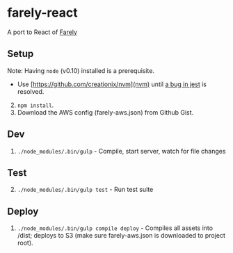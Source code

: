# farely-react

A port to React of [Farely](http://github.com/imcnally/farely)

## Setup
Note: Having `node` (v0.10) installed is a prerequisite.
  - Use [https://github.com/creationix/nvm](nvm) until [a bug in jest](https://github.com/facebook/jest/issues/243) is resolved.

2. `npm install`.
3. Download the AWS config (farely-aws.json) from Github Gist.

## Dev

1. `./node_modules/.bin/gulp` - Compile, start server, watch for file changes

## Test

2. `./node_modules/.bin/gulp test` - Run test suite

## Deploy

1. `./node_modules/.bin/gulp compile deploy` - Compiles all assets into /dist; deploys to S3 (make sure farely-aws.json is downloaded to project root).
